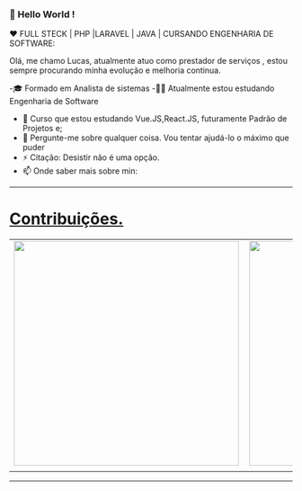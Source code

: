 ### 👋 Hello World  ! 
  
:heart: FULL STECK | PHP |LARAVEL | JAVA | CURSANDO ENGENHARIA DE SOFTWARE:
  
Olá, me chamo Lucas, atualmente atuo como prestador de serviços , estou sempre procurando minha evolução e melhoria continua.

-🎓 Formado em Analista de sistemas
-🏫📖 Atualmente estou estudando Engenharia de Software
- 🌱 Curso que estou estudando Vue.JS,React.JS, futuramente Padrão de Projetos e;
- 💬 Pergunte-me sobre qualquer coisa. Vou tentar ajudá-lo o máximo que puder
- ⚡ Citação: Desistir não é uma opção.
- 📫 Onde saber mais sobre min:<a href="https://www.linkedin.com/in/lucas-dos-santos-973017107/">
----
   
# Contribuições.
<center>
<table>
  <tr>
    <td>
      <img width="400px" align="left" src="https://github-readme-stats.vercel.app/api?username=lucasdosssantos&theme=cobalt" /> 
   </td>
    <td><img width="400px" align="left" src="https://github-readme-stats.vercel.app/api/pin/?username=lucsssantos&repo=t&theme=cobalt" /></td>
  </tr>  
    <tr>
    <td>
</table>
</center>


-------
